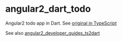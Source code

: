 # angular2_dart_todo

Angular2 todo app in Dart. See [original in TypeScript](https://github.com/ColinEberhardt/angular2-todo)

See also [angular2_developer_guides_ts2dart](https://github.com/ntaoo/angular2_developer_guides_ts2dart)


